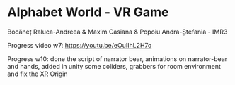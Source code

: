 # Alphabet World - VR Game
Bocăneț Raluca-Andreea & Maxim Casiana & Popoiu Andra-Ștefania - IMR3

Progress video w7: https://youtu.be/eOuIIhL2H7o

Progress w10: done the script of narrator bear, animations on narrator-bear and hands, added in unity some coliders, grabbers for room environment and fix the XR Origin

